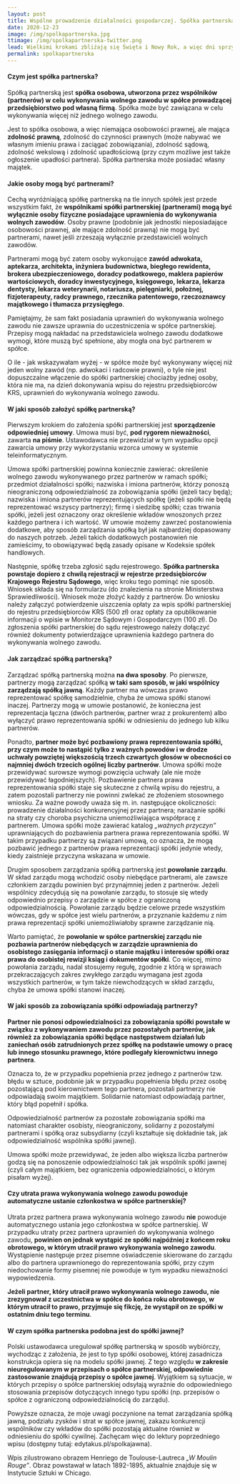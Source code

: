 ```yaml
---
layout: post
title: Wspólne prowadzenie działalności gospodarczej. Spółka partnerska.
date: 2020-12-23
image: /img/spolkapartnerska.jpg
ttimage: /img/spolkapartnerska-twitter.png
lead: Wielkimi krokami zbliżają się Święta i Nowy Rok, a więc dni sprzyjające czynieniu podsumowań i planów na przyszłość. W tym roku planowanie będzie tym łatwiejsze, że brak będzie rozpraszających spotkań i imprez, a sporo ludzi zostanie w domu, by samotnie spędzić czas i pomyśleć. Postawiłam sobie zatem za cel omówić dostępne formy prowadzenia działalności, gdyby ktokolwiek w czas zadumy wpadł na pomysł rozpoczęcia działalności gospodarczej w formie spółki i potrzebował wsparcia w wyborze. W przedmiotowym wpisie omówię problematykę spółki partnerskiej.
permalink: spolkapartnerska
---
```


#### Czym jest spółka partnerska?
Spółką partnerską jest **spółka osobowa, utworzona przez wspólników (partnerów) w celu wykonywania wolnego zawodu w spółce prowadzącej przedsiębiorstwo pod własną firmą**. Spółka może być zawiązana w celu wykonywania więcej niż jednego wolnego zawodu.

Jest to spółka osobowa, a więc niemająca osobowości prawnej, ale mająca **zdolność prawną**, zdolność do czynności prawnych (może nabywać we własnym imieniu prawa i zaciągać zobowiązania), zdolność sądową, zdolność wekslową i zdolność upadłościową (przy czym możliwe jest także ogłoszenie upadłości partnera).  Spółka partnerska może posiadać własny majątek.

#### Jakie osoby mogą być partnerami?
Cechą wyróżniającą spółkę partnerską na tle innych spółek jest przede wszystkim fakt, że **wspólnikami spółki partnerskiej (partnerami) mogą być wyłącznie osoby fizyczne posiadające uprawnienia do wykonywania wolnych zawodów**. Osoby prawne  (podobnie jak jednostki nieposiadające osobowości prawnej, ale mające zdolność prawną) nie mogą być partnerami, nawet jeśli zrzeszają wyłącznie przedstawicieli wolnych zawodów.

Partnerami mogą być zatem osoby wykonujące **zawód adwokata, aptekarza, architekta, inżyniera budownictwa, biegłego rewidenta, brokera ubezpieczeniowego, doradcy podatkowego, maklera papierów wartościowych, doradcy inwestycyjnego, księgowego, lekarza, lekarza dentysty, lekarza weterynarii, notariusza, pielęgniarki, położnej, fizjoterapeuty, radcy prawnego, rzecznika patentowego, rzeczoznawcy majątkowego i tłumacza przysięgłego**.

Pamiętajmy, że sam fakt posiadania uprawnień do wykonywania wolnego zawodu nie zawsze uprawnia do uczestniczenia w spółce partnerskiej. Przepisy mogą nakładać na przedstawiciela wolnego zawodu dodatkowe wymogi, które muszą być spełnione, aby mogła ona być partnerem w spółce.

O ile - jak wskazywałam wyżej - w spółce może być wykonywany więcej niż jeden wolny zawód (np. adwokaci i radcowie prawni), o tyle nie jest dopuszczalne włączenie do spółki partnerskiej chociażby jednej osoby, która nie ma, na dzień dokonywania wpisu do rejestru przedsiębiorców KRS, uprawnień do wykonywania wolnego zawodu.

#### W jaki sposób założyć spółkę partnerską?
Pierwszym krokiem do założenia spółki partnerskiej jest **sporządzenie odpowiedniej umowy**. Umowa musi być, **pod rygorem nieważności**, zawarta **na piśmie**.  Ustawodawca nie przewidział w tym wypadku opcji zawarcia umowy przy wykorzystaniu wzorca umowy w systemie teleinformatycznym.

Umowa spółki partnerskiej powinna koniecznie zawierać: określenie wolnego zawodu wykonywanego przez partnerów w ramach spółki; przedmiot działalności spółki; nazwiska i imiona partnerów, którzy ponoszą nieograniczoną odpowiedzialność za zobowiązania spółki (jeżeli tacy będą); nazwiska i imiona partnerów reprezentujących spółkę (jeżeli spółki nie będą reprezentować wszyscy partnerzy); firmę i siedzibę spółki; czas trwania spółki, jeżeli jest oznaczony oraz określenie wkładów wnoszonych przez każdego partnera i ich wartość. W umowie możemy zawrzeć postanowienia dodatkowe, aby sposób zarządzania spółką był jak najbardziej dopasowany do naszych potrzeb. Jeżeli takich dodatkowych postanowień nie zamieścimy, to obowiązywać będą zasady opisane w Kodeksie spółek handlowych.

Następnie, spółkę trzeba zgłosić sądu rejestrowego. **Spółka partnerska powstaje dopiero z chwilą rejestracji w rejestrze przedsiębiorców Krajowego Rejestru Sądowego**, więc kroku tego pominąć nie sposób. Wniosek składa się na formularzu (do znalezienia na stronie Ministerstwa Sprawiedliwości). Wniosek może złożyć każdy z partnerów. Do wniosku należy załączyć potwierdzenie uiszczenia opłaty za wpis spółki partnerskiej do rejestru przedsiębiorców KRS (500 zł) oraz opłaty za opublikowanie informacji o wpisie w Monitorze Sądowym i Gospodarczym (100 zł). Do zgłoszenia spółki partnerskiej do sądu rejestrowego należy dołączyć również dokumenty potwierdzające uprawnienia każdego partnera do wykonywania wolnego zawodu.

#### Jak zarządzać spółką partnerską?
Zarządzać spółką partnerską można **na dwa sposoby**. Po pierwsze, partnerzy mogą zarządzać spółką **w taki sam sposób, w jaki wspólnicy zarządzają spółką jawną**. Każdy partner ma wówczas prawo reprezentować spółkę samodzielnie, chyba że umowa spółki stanowi inaczej. Partnerzy mogą w umowie postanowić, że konieczna jest reprezentacja łączna (dwóch partnerów, partner wraz z prokurentem) albo wyłączyć prawo reprezentowania spółki w odniesieniu do jednego lub kilku partnerów.

Ponadto, **partner może być pozbawiony prawa reprezentowania spółki, przy czym może to nastąpić tylko z ważnych powodów i w drodze uchwały powziętej większością trzech czwartych głosów w obecności co najmniej dwóch trzecich ogólnej liczby partnerów**. Umowa spółki może przewidywać surowsze wymogi powzięcia uchwały (ale nie może przewidywać łagodniejszych). Pozbawienie partnera prawa reprezentowania spółki staje się skuteczne z chwilą wpisu do rejestru, a zatem pozostali partnerzy nie powinni zwlekać ze złożeniem stosownego wniosku. Za ważne powody uważa się m. in. następujące okoliczności: prowadzenie działalności konkurencyjnej przez partnera; narażanie spółki na straty czy choroba psychiczna uniemożliwiająca współpracę z partnerem. Umowa spółki może zawierać katalog *„ważnych przyczyn”* uprawniających do pozbawienia partnera prawa reprezentowania spółki. W takim przypadku partnerzy są związani umową, co oznacza, że mogą pozbawić jednego z partnerów prawa reprezentacji spółki jedynie wtedy, kiedy zaistnieje przyczyna wskazana w umowie.

Drugim sposobem zarządzania spółką partnerską jest **powołanie zarządu**. W skład zarządu mogą wchodzić osoby niebędące partnerami, ale zawsze członkiem zarządu powinien być przynajmniej jeden z partnerów. Jeżeli wspólnicy zdecydują się na powołanie zarządu, to stosuje się wtedy odpowiednio przepisy o zarządzie w spółce z ograniczoną odpowiedzialnością. Powołanie zarządu będzie celowe przede wszystkim wówczas, gdy w spółce jest wielu partnerów, a przyznanie każdemu z nim prawa reprezentacji spółki uniemożliwiałoby sprawne zarządzanie nią.

Warto pamiętać, że **powołanie w spółce partnerskiej zarządu nie pozbawia partnerów niebędących w zarządzie uprawnienia do osobistego zasięgania informacji o stanie majątku i interesów spółki oraz prawa do osobistej rewizji ksiąg i dokumentów spółki**. Co więcej, mimo powołania zarządu, nadal stosujemy regułę, zgodnie z którą w sprawach przekraczających zakres zwykłego zarządu wymagana jest zgoda wszystkich partnerów, w tym także niewchodzących w skład zarządu, chyba że umowa spółki stanowi inaczej.

#### W jaki sposób za zobowiązania spółki odpowiadają partnerzy?
**Partner nie ponosi odpowiedzialności za zobowiązania spółki powstałe w związku z wykonywaniem zawodu przez pozostałych partnerów, jak również za zobowiązania spółki będące następstwem działań lub zaniechań osób zatrudnionych przez spółkę na podstawie umowy o pracę lub innego stosunku prawnego, które podlegały kierownictwu innego partnera**.

Oznacza to, że w przypadku popełnienia przez jednego z partnerów tzw. błędu w sztuce, podobnie jak w przypadku popełnienia błędu przez osobę pozostającą pod kierownictwem tego partnera, pozostali partnerzy nie odpowiadają swoim majątkiem. Solidarnie natomiast odpowiadają partner, który błąd popełnił i spółka.

Odpowiedzialność partnerów za pozostałe zobowiązania spółki ma natomiast charakter osobisty, nieograniczony, solidarny z pozostałymi partnerami i spółką oraz subsydiarny (czyli kształtuje się dokładnie tak, jak odpowiedzialność wspólnika spółki jawnej).

Umowa spółki może przewidywać, że jeden albo większa liczba partnerów godzą się na ponoszenie odpowiedzialności tak jak wspólnik spółki jawnej (czyli całym majątkiem, bez ograniczenia odpowiedzialności, o którym pisałam wyżej).

#### Czy utrata prawa wykonywania wolnego zawodu powoduje automatyczne ustanie członkostwa w spółce partnerskiej?
Utrata przez partnera prawa wykonywania wolnego zawodu **nie** powoduje automatycznego ustania jego członkostwa w spółce partnerskiej. W przypadku utraty przez partnera uprawnień do wykonywania wolnego zawodu, **powinien on jednak wystąpić ze spółki najpóźniej z końcem roku obrotowego, w którym utracił prawo wykonywania wolnego zawodu**. Wystąpienie następuje przez pisemne oświadczenie skierowane do zarządu albo do partnera uprawnionego do reprezentowania spółki, przy czym niedochowanie formy pisemnej nie powoduje w tym wypadku nieważności wypowiedzenia.

**Jeżeli partner, który utracił prawo wykonywania wolnego zawodu, nie zrezygnował z uczestnictwa w spółce do końca roku obrotowego, w którym utracił to prawo, przyjmuje się fikcję, że wystąpił on ze spółki w ostatnim dniu tego terminu**.

#### W czym spółka partnerska podobna jest do spółki jawnej?
Polski ustawodawca uregulował spółkę partnerską w sposób wybiórczy, wychodząc z założenia, że jest to typ spółki osobowej, której zasadnicza konstrukcja opiera się na modelu spółki jawnej. Z tego względu **w zakresie nieuregulowanym w przepisach o spółce partnerskiej, odpowiednie zastosowanie znajdują przepisy o spółce jawnej**. Wyjątkiem są sytuacje, w których przepisy o spółce partnerskiej odsyłają wyraźnie do odpowiedniego stosowania przepisów dotyczących innego typu spółki (np. przepisów o spółce z ograniczoną odpowiedzialnością do zarządu).

Powyższe oznacza, że moje uwagi poczynione na temat zarządzania spółką jawną, podziału zysków i strat w spółce jawnej, zakazu konkurencji wspólników czy wkładów do spółki pozostają aktualne również w odniesieniu do spółki cywilnej. Zachęcam więc do lektury poprzedniego wpisu (dostępny tutaj: edytakus.pl/spolkajawna).

Wpis zilustrowano obrazem  Henriego de Toulouse-Lautreca *„W Moulin Rouge”*. Obraz powstawał w latach 1892-1895, aktualnie znajduje się w Instytucie Sztuki w Chicago.
